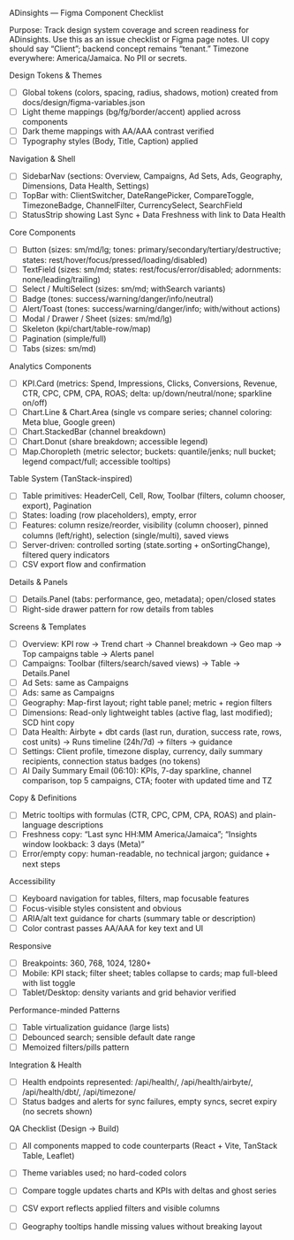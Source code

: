 ADinsights — Figma Component Checklist

Purpose: Track design system coverage and screen readiness for ADinsights. Use this as an issue checklist or Figma page notes. UI copy should say “Client”; backend concept remains “tenant.” Timezone everywhere: America/Jamaica. No PII or secrets.

Design Tokens & Themes
- [ ] Global tokens (colors, spacing, radius, shadows, motion) created from docs/design/figma-variables.json
- [ ] Light theme mappings (bg/fg/border/accent) applied across components
- [ ] Dark theme mappings with AA/AAA contrast verified
- [ ] Typography styles (Body, Title, Caption) applied

Navigation & Shell
- [ ] SidebarNav (sections: Overview, Campaigns, Ad Sets, Ads, Geography, Dimensions, Data Health, Settings)
- [ ] TopBar with: ClientSwitcher, DateRangePicker, CompareToggle, TimezoneBadge, ChannelFilter, CurrencySelect, SearchField
- [ ] StatusStrip showing Last Sync + Data Freshness with link to Data Health

Core Components
- [ ] Button (sizes: sm/md/lg; tones: primary/secondary/tertiary/destructive; states: rest/hover/focus/pressed/loading/disabled)
- [ ] TextField (sizes: sm/md; states: rest/focus/error/disabled; adornments: none/leading/trailing)
- [ ] Select / MultiSelect (sizes: sm/md; withSearch variants)
- [ ] Badge (tones: success/warning/danger/info/neutral)
- [ ] Alert/Toast (tones: success/warning/danger/info; with/without actions)
- [ ] Modal / Drawer / Sheet (sizes: sm/md/lg)
- [ ] Skeleton (kpi/chart/table-row/map)
- [ ] Pagination (simple/full)
- [ ] Tabs (sizes: sm/md)

Analytics Components
- [ ] KPI.Card (metrics: Spend, Impressions, Clicks, Conversions, Revenue, CTR, CPC, CPM, CPA, ROAS; delta: up/down/neutral/none; sparkline on/off)
- [ ] Chart.Line & Chart.Area (single vs compare series; channel coloring: Meta blue, Google green)
- [ ] Chart.StackedBar (channel breakdown)
- [ ] Chart.Donut (share breakdown; accessible legend)
- [ ] Map.Choropleth (metric selector; buckets: quantile/jenks; null bucket; legend compact/full; accessible tooltips)

Table System (TanStack-inspired)
- [ ] Table primitives: HeaderCell, Cell, Row, Toolbar (filters, column chooser, export), Pagination
- [ ] States: loading (row placeholders), empty, error
- [ ] Features: column resize/reorder, visibility (column chooser), pinned columns (left/right), selection (single/multi), saved views
- [ ] Server-driven: controlled sorting (state.sorting + onSortingChange), filtered query indicators
- [ ] CSV export flow and confirmation

Details & Panels
- [ ] Details.Panel (tabs: performance, geo, metadata); open/closed states
- [ ] Right-side drawer pattern for row details from tables

Screens & Templates
- [ ] Overview: KPI row → Trend chart → Channel breakdown → Geo map → Top campaigns table → Alerts panel
- [ ] Campaigns: Toolbar (filters/search/saved views) → Table → Details.Panel
- [ ] Ad Sets: same as Campaigns
- [ ] Ads: same as Campaigns
- [ ] Geography: Map-first layout; right table panel; metric + region filters
- [ ] Dimensions: Read-only lightweight tables (active flag, last modified); SCD hint copy
- [ ] Data Health: Airbyte + dbt cards (last run, duration, success rate, rows, cost units) → Runs timeline (24h/7d) → filters → guidance
- [ ] Settings: Client profile, timezone display, currency, daily summary recipients, connection status badges (no tokens)
- [ ] AI Daily Summary Email (06:10): KPIs, 7-day sparkline, channel comparison, top 5 campaigns, CTA; footer with updated time and TZ

Copy & Definitions
- [ ] Metric tooltips with formulas (CTR, CPC, CPM, CPA, ROAS) and plain-language descriptions
- [ ] Freshness copy: “Last sync HH:MM America/Jamaica”; “Insights window lookback: 3 days (Meta)”
- [ ] Error/empty copy: human-readable, no technical jargon; guidance + next steps

Accessibility
- [ ] Keyboard navigation for tables, filters, map focusable features
- [ ] Focus-visible styles consistent and obvious
- [ ] ARIA/alt text guidance for charts (summary table or description)
- [ ] Color contrast passes AA/AAA for key text and UI

Responsive
- [ ] Breakpoints: 360, 768, 1024, 1280+
- [ ] Mobile: KPI stack; filter sheet; tables collapse to cards; map full-bleed with list toggle
- [ ] Tablet/Desktop: density variants and grid behavior verified

Performance-minded Patterns
- [ ] Table virtualization guidance (large lists)
- [ ] Debounced search; sensible default date range
- [ ] Memoized filters/pills pattern

Integration & Health
- [ ] Health endpoints represented: /api/health/, /api/health/airbyte/, /api/health/dbt/, /api/timezone/
- [ ] Status badges and alerts for sync failures, empty syncs, secret expiry (no secrets shown)

QA Checklist (Design → Build)
- [ ] All components mapped to code counterparts (React + Vite, TanStack Table, Leaflet)
- [ ] Theme variables used; no hard-coded colors
- [ ] Compare toggle updates charts and KPIs with deltas and ghost series
- [ ] CSV export reflects applied filters and visible columns
- [ ] Geography tooltips handle missing values without breaking layout

